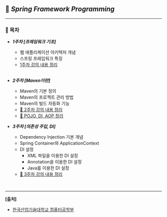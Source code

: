 ## **📔 *Spring Framework Programming***

***

### **📖 목차**<br> 

- ***1주차 [프레임워크 기초]***

  - 웹 애플리케이션 아키텍처 개념
  - 스프링 프레임워크 특징
  - [1주차 강의 내용 정리](https://github.com/Lee-HyeongSeok/Framework_Programming/blob/master/%EC%88%98%EC%97%85%EB%82%B4%EC%9A%A9/1%EC%A3%BC%EC%B0%A8/Spring%20Framework%20%231%EC%A3%BC%EC%B0%A8%20%EA%B0%95%EC%9D%98.md) 

  <br> 

- ***2주차 [Maven이란]***
  
  - Maven의 기본 정의
  - Maven의 프로젝트 관리 방법
  - Maven의 빌드 자동화 기능
  - [📃 2주차 강의 내용 정리](https://github.com/Lee-HyeongSeok/Framework_Programming/blob/master/%EC%88%98%EC%97%85%EB%82%B4%EC%9A%A9/2%EC%A3%BC%EC%B0%A8/Maven%EC%9D%B4%EB%9E%80.md)
  - [📃 POJO, DI, AOP 정리](https://github.com/Lee-HyeongSeok/Framework_Programming/blob/master/%EC%88%98%EC%97%85%EB%82%B4%EC%9A%A9/2%EC%A3%BC%EC%B0%A8/POJO%2C%20DI%2C%20AOP.md)<br> 
  
- ***3주차 [의존성 주입, DI]***

  - Dependency Injection 기본 개념
  - Spring Container와 ApplicationContext
  - DI 설정
    - XML 파일을 이용한 DI 설정
    - Annotation을 이용한 DI 설정
    - Java를 이용한 DI 설정
  - [📃 3주차 강의 내용 정리](https://github.com/Lee-HyeongSeok/Framework_Programming/blob/master/%EC%88%98%EC%97%85%EB%82%B4%EC%9A%A9/3%EC%A3%BC%EC%B0%A8/%EC%9D%98%EC%A1%B4%EC%84%B1%20%EC%A3%BC%EC%9E%85(DI%2C%20Dependency%20Injection).md)<br> 

<br> 

***

**[출처]**

- [한국산업기술대학교 컴퓨터공학부](http://www.kpu.ac.kr/index.do?sso=ok)

  